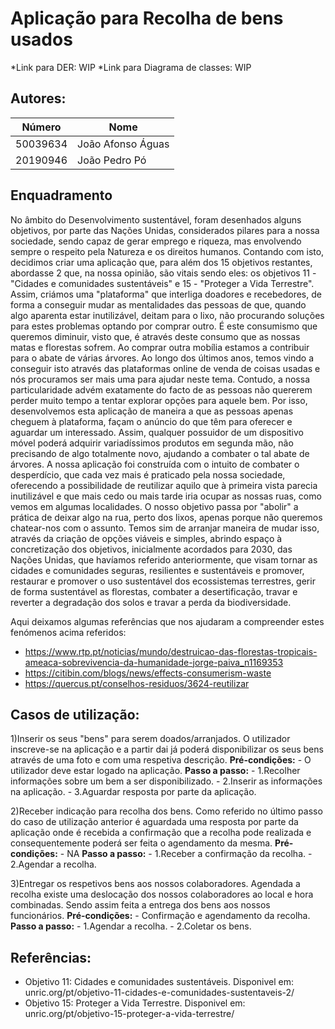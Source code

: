 # Aplicação para Recolha de bens usados

*Link para DER: WIP
*Link para Diagrama de classes: WIP

## Autores:

| Número | Nome |
|--------|------|
|  50039634  | João Afonso Águas |
|  20190946  | João Pedro Pó |

## Enquadramento
  
No âmbito do Desenvolvimento sustentável, foram desenhados alguns objetivos, por parte das Nações Unidas, considerados pilares para a nossa sociedade, sendo capaz de gerar emprego e riqueza, mas envolvendo sempre o respeito pela Natureza e os direitos humanos. Contando com isto, decidimos criar uma aplicação que, para além dos 15 objetivos restantes, abordasse 2 que, na nossa opinião, são vitais sendo eles: os objetivos 11 - "Cidades e comunidades sustentáveis" e 15 - "Proteger a Vida Terrestre".
    Assim, criámos uma "plataforma" que interliga doadores e recebedores, de forma a conseguir mudar as mentalidades das pessoas de que, quando algo aparenta estar inutilizável, deitam para o lixo, não procurando soluções para estes problemas optando por comprar outro. É este consumismo que queremos diminuir, visto que, é através deste consumo que as nossas matas e florestas sofrem. Ao comprar outra mobília estamos a contribuir para o abate de várias árvores. Ao longo dos últimos anos, temos vindo a conseguir isto através das plataformas online de venda de coisas usadas e nós procuramos ser mais uma para ajudar neste tema. Contudo, a nossa particularidade advém exatamente do facto de as pessoas não quererem perder muito tempo a tentar explorar opções para aquele bem. Por isso, desenvolvemos esta aplicação de maneira a que as pessoas apenas cheguem à plataforma, façam o anúncio do que têm para oferecer e aguardar um interessado. Assim, qualquer possuidor de um dispositivo móvel poderá adquirir variadíssimos produtos em segunda mão, não precisando de algo totalmente novo, ajudando a combater o tal abate de árvores.
    A nossa aplicação foi construída com o intuito de combater o desperdício, que cada vez mais é praticado pela nossa sociedade, oferecendo a possibilidade de reutilizar aquilo que à primeira vista parecia inutilizável e que mais cedo ou mais tarde iria ocupar as nossas ruas, como vemos em algumas localidades. O nosso objetivo passa por "abolir" a prática de deixar algo na rua, perto dos lixos, apenas porque não queremos chatear-nos com o assunto. Temos sim de arranjar maneira de mudar isso, através da criação de opções viáveis e simples, abrindo espaço à concretização dos objetivos, inicialmente acordados para 2030, das Nações Unidas, que havíamos referido anteriormente, que visam tornar as cidades e comunidades seguras, resilientes e sustentáveis e promover, restaurar e promover o uso sustentável dos ecossistemas terrestres, gerir de forma sustentável as florestas, combater a desertificação, travar e reverter a degradação dos solos e travar a perda da biodiversidade.
 

 Aqui deixamos algumas referências que nos ajudaram a compreender estes fenómenos acima referidos:
  - https://www.rtp.pt/noticias/mundo/destruicao-das-florestas-tropicais-ameaca-sobrevivencia-da-humanidade-jorge-paiva_n1169353
  - https://citibin.com/blogs/news/effects-consumerism-waste
  - https://quercus.pt/conselhos-residuos/3624-reutilizar


## Casos de utilização:

1)Inserir os seus "bens" para serem doados/arranjados. 
  O utilizador inscreve-se na aplicação e a partir dai já poderá disponibilizar os seus bens através de uma foto e com uma respetiva descrição.
  **Pré-condições:** - O utilizador deve estar logado na aplicação.
  **Passo a passo:** - 1.Recolher informações sobre um bem a ser disponibilizado.
                     - 2.Inserir as informações na aplicação.
                     - 3.Aguardar resposta por parte da aplicação.

    

2)Receber indicação para recolha dos bens.
  Como referido no último passo do caso de utilização anterior é aguardada uma resposta por parte da aplicação onde é recebida a confirmação que a recolha pode realizada e consequentemente poderá ser feita o agendamento da mesma.
  **Pré-condições:** - NA
  **Passo a passo:** - 1.Receber a confirmação da recolha.
                     - 2.Agendar a recolha.

 
   
3)Entregar os respetivos bens aos nossos colaboradores.
  Agendada a recolha existe uma deslocação dos nossos colaboradores ao local e hora combinadas. Sendo assim feita a entrega dos bens aos nossos funcionários.
  **Pré-condições:** - Confirmação e agendamento da recolha.
  **Passo a passo:** - 1.Agendar a recolha.
                     - 2.Coletar os bens.

                  


## Referências:
- Objetivo 11: Cidades e comunidades sustentáveis. Disponivel em: unric.org/pt/objetivo-11-cidades-e-comunidades-sustentaveis-2/
- Objetivo 15: Proteger a Vida Terrestre. Disponivel em: unric.org/pt/objetivo-15-proteger-a-vida-terrestre/
